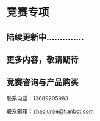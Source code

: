 # 竞赛专项

## 陆续更新中..............

## 更多内容，敬请期待

## 竞赛咨询与产品购买

联系电话：13689205983

联系邮箱：zhaojunjie@tianbot.com
